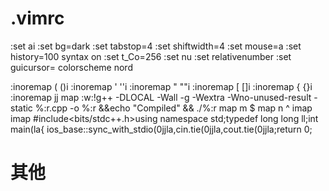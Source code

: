 # .vimrc
:set ai
:set bg=dark
:set tabstop=4
:set shiftwidth=4
:set mouse=a
:set history=100
syntax on
:set t_Co=256
:set nu
:set relativenumber
:set guicursor=
colorscheme nord

:inoremap ( ()<Esc>i
:inoremap ' ''<Esc>i
:inoremap " ""<Esc>i
:inoremap [ []<Esc>i
:inoremap {<CR> {<CR>}<Esc>i
:inoremap jj <Esc>
map <F5> :w<CR>:<C-U>!g++ -DLOCAL -Wall -g  -Wextra -Wno-unused-result -static %:r.cpp -o %:r &&echo "Compiled" && ./%:r<CR>
map m $
map n ^
imap <F5> <Esc><F5>
imap <F12> #include<bits/stdc++.h><CR>using namespace std;<CR>typedef long long ll;<CR><CR><CR><CR>int main(<Esc>la{<CR>	ios_base::sync_with_stdio(0jjla,cin.tie(0jjla,cout.tie(0jjla;<CR><CR><CR>return 0;<CR><Bs>

# 其他



